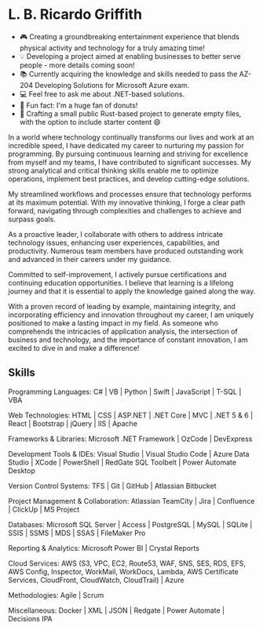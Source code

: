 # L. B. Ricardo Griffith

<!--
**lbrgriffith/lbrgriffith** is a ✨ _special_ ✨ repository because its `README.md` (this file) appears on your GitHub profile.

Here are some ideas to get you started:
-->
- 🎮 Creating a groundbreaking entertainment experience that blends physical activity and technology for a truly amazing time!
- 💡 Developing a project aimed at enabling businesses to better serve people - more details coming soon!
- 📚 Currently acquiring the knowledge and skills needed to pass the AZ-204 Developing Solutions for Microsoft Azure exam.
- 💻 Feel free to ask me about .NET-based solutions.
- 🍩 Fun fact: I'm a huge fan of donuts!
- 📄 Crafting a small public Rust-based project to generate empty files, with the option to include starter content 😄

In a world where technology continually transforms our lives and work at an incredible speed, I have dedicated my career to nurturing my passion for programming. By pursuing continuous learning and striving for excellence from myself and my teams, I have contributed to significant successes. My strong analytical and critical thinking skills enable me to optimize operations, implement best practices, and develop cutting-edge solutions.

My streamlined workflows and processes ensure that technology performs at its maximum potential. With my innovative thinking, I forge a clear path forward, navigating through complexities and challenges to achieve and surpass goals.

As a proactive leader, I collaborate with others to address intricate technology issues, enhancing user experiences, capabilities, and productivity. Numerous team members have produced outstanding work and advanced in their careers under my guidance.

Committed to self-improvement, I actively pursue certifications and continuing education opportunities. I believe that learning is a lifelong journey and that it is essential to apply the knowledge gained along the way.

With a proven record of leading by example, maintaining integrity, and incorporating efficiency and innovation throughout my career, I am uniquely positioned to make a lasting impact in my field. As someone who comprehends the intricacies of application analysis, the intersection of business and technology, and the importance of constant innovation, I am excited to dive in and make a difference!

## Skills

Programming Languages: C# | VB | Python | Swift | JavaScript | T-SQL | VBA

Web Technologies: HTML | CSS | ASP.NET | .NET Core | MVC | .NET 5 & 6 | React | Bootstrap | jQuery | IIS | Apache

Frameworks & Libraries: Microsoft .NET Framework | OzCode | DevExpress

Development Tools & IDEs: Visual Studio | Visual Studio Code | Azure Data Studio | XCode | PowerShell | RedGate SQL Toolbelt | Power Automate Desktop

Version Control Systems: TFS | Git | GitHub | Atlassian Bitbucket

Project Management & Collaboration: Atlassian TeamCity | Jira | Confluence | ClickUp | MS Project

Databases: Microsoft SQL Server | Access | PostgreSQL | MySQL | SQLite | SSIS | SSMS | MDS | SSAS | FileMaker Pro

Reporting & Analytics: Microsoft Power BI | Crystal Reports

Cloud Services: AWS (S3, VPC, EC2, Route53, WAF, SNS, SES, RDS, EFS, AWS Config, Inspector, WorkMail, WorkDocs, Lambda, AWS Certificate Services, CloudFront, CloudWatch, CloudTrail) | Azure

Methodologies: Agile | Scrum

Miscellaneous: Docker | XML | JSON | Redgate | Power Automate | Decisions IPA
